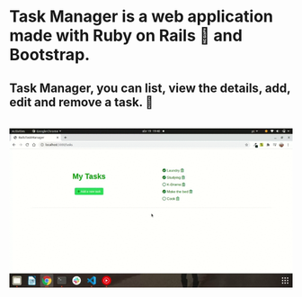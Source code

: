 # Task Manager is a web application made with Ruby on Rails 💎 and Bootstrap. 

## Task Manager, you can list, view the details, add, edit and remove a task. 📝

<br>

<img src="task.gif" alt="task">
